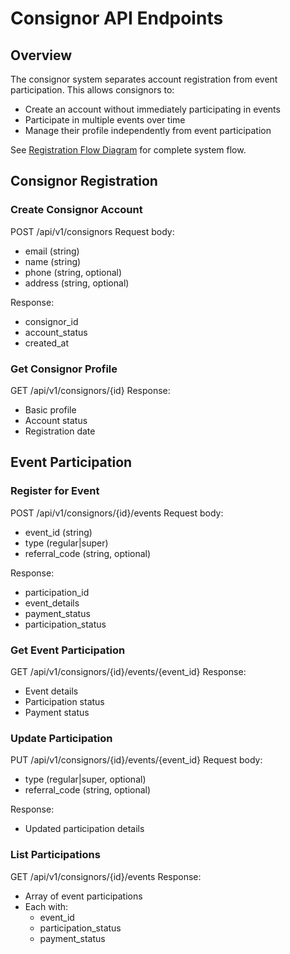 # Consignor API Endpoints

## Overview
The consignor system separates account registration from event participation. This allows consignors to:
- Create an account without immediately participating in events
- Participate in multiple events over time
- Manage their profile independently from event participation

See [Registration Flow Diagram](/docs/diagrams/registration-flow.mmd) for complete system flow.

## Consignor Registration

### Create Consignor Account
POST /api/v1/consignors
Request body:
- email (string)
- name (string)
- phone (string, optional)
- address (string, optional)

Response:
- consignor_id
- account_status
- created_at

### Get Consignor Profile
GET /api/v1/consignors/{id}
Response:
- Basic profile
- Account status
- Registration date

## Event Participation

### Register for Event
POST /api/v1/consignors/{id}/events
Request body:
- event_id (string)
- type (regular|super)
- referral_code (string, optional)

Response:
- participation_id
- event_details
- payment_status
- participation_status

### Get Event Participation
GET /api/v1/consignors/{id}/events/{event_id}
Response:
- Event details
- Participation status
- Payment status

### Update Participation
PUT /api/v1/consignors/{id}/events/{event_id}
Request body:
- type (regular|super, optional)
- referral_code (string, optional)

Response:
- Updated participation details

### List Participations
GET /api/v1/consignors/{id}/events
Response:
- Array of event participations
- Each with:
  - event_id
  - participation_status
  - payment_status
